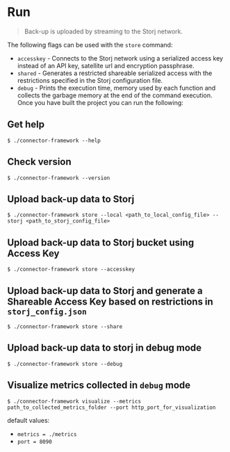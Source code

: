 # Run

> Back-up is uploaded by streaming to the Storj network.

The following flags can be used with the `store` command:

* `accesskey` - Connects to the Storj network using a serialized access key instead of an API key, satellite url and encryption passphrase.
* `shared` - Generates a restricted shareable serialized access with the restrictions specified in the Storj configuration file.
* `debug` - Prints the execution time, memory used by each function and collects the garbage memory at the end of the command execution.
Once you have built the project you can run the following:

## Get help

```
$ ./connector-framework --help
```

## Check version

```
$ ./connector-framework --version
```

## Upload back-up data to Storj

```
$ ./connector-framework store --local <path_to_local_config_file> --storj <path_to_storj_config_file>
```

## Upload back-up data to Storj bucket using Access Key

```
$ ./connector-framework store --accesskey
```

## Upload back-up data to Storj and generate a Shareable Access Key based on restrictions in `storj_config.json`

```
$ ./connector-framework store --share
```

## Upload back-up data to storj in debug mode

```
$ ./connector-framework store --debug
```

## Visualize metrics collected in `debug` mode
```
$ ./connector-framework visualize --metrics path_to_collected_metrics_folder --port http_port_for_visualization
```
default values:
* `metrics = ./metrics`
* `port = 8090`
